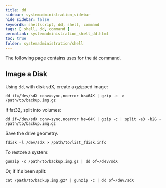 ```yaml
---
title: dd
sidebar: systemadministration_sidebar
hide_sidebar: false
keywords: shellscript, dd, shell, command
tags: [ shell, dd, command ]
permalink: systemadministration_shell_dd.html
toc: true
folder: systemadministration/shell
---
```


The following page contains uses for the ```dd``` command.

## Image a Disk

Using ```dd```, with disk sdX, create a gzipped image:

```
dd if=/dev/sdX conv=sync,noerror bs=64K | gzip -c  > /path/to/backup.img.gz
```

If fat32, split into volumes:

```
dd if=/dev/sdX conv=sync,noerror bs=64K | gzip -c | split -a3 -b2G - /path/to/backup.img.gz
```

Save the drive geometry.

```
fdisk -l /dev/sdX > /path/to/list_fdisk.info
```

To restore a system:

```
gunzip -c /path/to/backup.img.gz | dd of=/dev/sdX
```

Or, if it's been split:

```
cat /path/to/backup.img.gz* | gunzip -c | dd of=/dev/sdX
```
